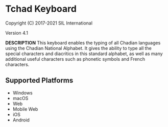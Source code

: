 Tchad Keyboard
=====================

Copyright (C) 2017-2021 SIL International

Version 4.1

__DESCRIPTION__
This keyboard enables the typing of all Chadian languages using the Chadian National Alphabet. It gives the ability to type all the special characters and diacritics in this standard alphabet, as well as many additional useful characters such as phonetic symbols and French characters.


Supported Platforms
-------------------
 * Windows
 * macOS
 * Web
 * Mobile Web
 * iOS
 * Android
